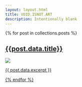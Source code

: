 ```yaml
---
layout: layout.html
title: VOID.ISNOT.ART
description: Intentionally blank
---
```


{% for post in collections.posts %}
<a href="{{post.data.url}}" class="post">
    <h2>{{post.data.title}}</h2>
    <img src="{{post.data.image}}"/>
    <p>{{ post.data.excerpt }}</p>
</div>
{% endfor %}